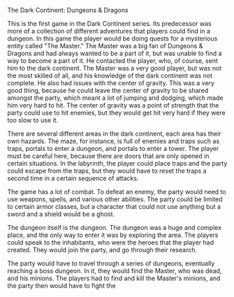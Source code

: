 The Dark Continent: Dungeons & Dragons

This is the first game in the Dark Continent series. Its predecessor was more of a collection of different adventures that players could find in a dungeon. In this game the player would be doing quests for a mysterious entity called "The Master." The Master was a big fan of Dungeons & Dragons and had always wanted to be a part of it, but was unable to find a way to become a part of it. He contacted the player, who, of course, sent him to the dark continent. The Master was a very good player, but was not the most skilled of all, and his knowledge of the dark continent was not complete. He also had issues with the center of gravity. This was a very good thing, because he could leave the center of gravity to be shared amongst the party, which meant a lot of jumping and dodging, which made him very hard to hit. The center of gravity was a point of strength that the party could use to hit enemies, but they would get hit very hard if they were too slow to use it.

There are several different areas in the dark continent, each area has their own hazards. The maze, for instance, is full of enemies and traps such as traps, portals to enter a dungeon, and portals to enter a tower. The player must be careful here, because there are doors that are only opened in certain situations. In the labyrinth, the player could place traps and the party could escape from the traps, but they would have to reset the traps a second time in a certain sequence of attacks.

The game has a lot of combat. To defeat an enemy, the party would need to use weapons, spells, and various other abilities. The party could be limited to certain armor classes, but a character that could not use anything but a sword and a shield would be a ghost.

The dungeon itself is the dungeon. The dungeon was a huge and complex place, and the only way to enter it was by exploring the area. The players could speak to the inhabitants, who were the heroes that the player had created. They would join the party, and go through their research.

The party would have to travel through a series of dungeons, eventually reaching a boss dungeon. In it, they would find the Master, who was dead, and his minions. The players had to find and kill the Master's minions, and the party then would have to fight the
